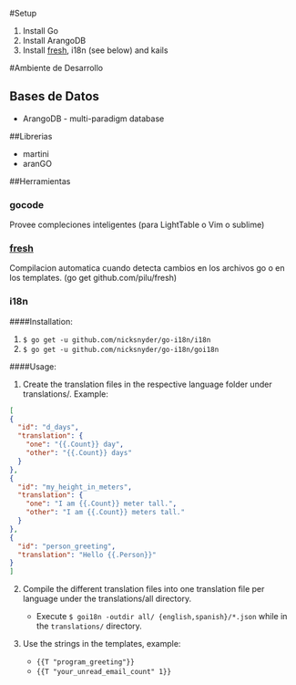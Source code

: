 #Setup
1. Install Go
2. Install ArangoDB
3. Install [fresh][], i18n (see below) and kails

#Ambiente de Desarrollo
## Bases de Datos
* ArangoDB - multi-paradigm database

##Librerias
* martini
* aranGO

##Herramientas
### gocode
Provee compleciones inteligentes (para LightTable o Vim o sublime)

### [fresh][]
Compilacion automatica cuando detecta cambios en los archivos go o en los templates. (go get github.com/pilu/fresh)

### i18n
####Installation:
1. `$ go get -u github.com/nicksnyder/go-i18n/i18n`
2. `$ go get -u github.com/nicksnyder/go-i18n/goi18n`

####Usage:
1. Create the translation files in the respective language folder under translations/. Example:

```json
[
{
  "id": "d_days",
  "translation": {
    "one": "{{.Count}} day",
    "other": "{{.Count}} days"
  }
},
{
  "id": "my_height_in_meters",
  "translation": {
    "one": "I am {{.Count}} meter tall.",
    "other": "I am {{.Count}} meters tall."
  }
},
{
  "id": "person_greeting",
  "translation": "Hello {{.Person}}"
}
]
```

2. Compile the different translation files into one translation file per language under the translations/all directory.
    * Execute  `$ goi18n -outdir all/ {english,spanish}/*.json` while in the `translations/` directory.

3. Use the strings in the templates, example:
    * `{{T "program_greeting"}}`
    * `{{T "your_unread_email_count" 1}}`


[fresh]: https://github.com/pilu/fresh  "fresh"
[martini]: https://github.com/go-martini/martini/ "martini"
